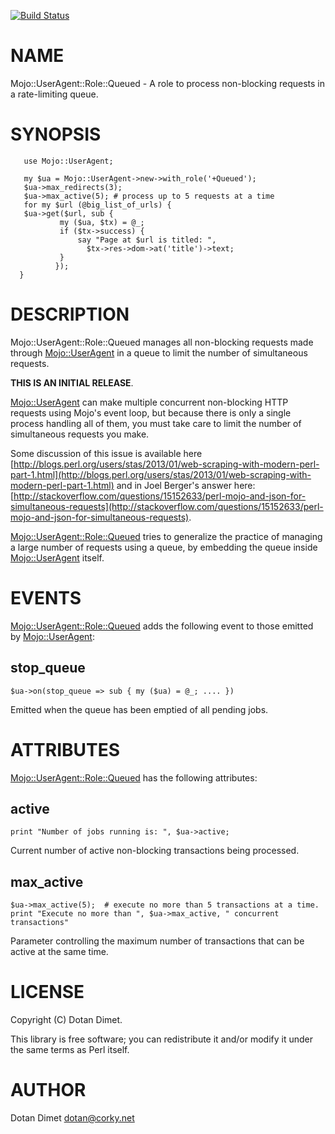 [![Build Status](https://travis-ci.org/dotandimet/Mojo-UserAgent-Role-Queued.svg?branch=master)](https://travis-ci.org/dotandimet/Mojo-UserAgent-Role-Queued)
# NAME

Mojo::UserAgent::Role::Queued - A role to process non-blocking requests in a rate-limiting queue.

# SYNOPSIS

       use Mojo::UserAgent;

       my $ua = Mojo::UserAgent->new->with_role('+Queued');
       $ua->max_redirects(3);
       $ua->max_active(5); # process up to 5 requests at a time
       for my $url (@big_list_of_urls) {
       $ua->get($url, sub {
               my ($ua, $tx) = @_;
               if ($tx->success) {
                   say "Page at $url is titled: ",
                     $tx->res->dom->at('title')->text;
               }
              });
      }
    

# DESCRIPTION

Mojo::UserAgent::Role::Queued manages all non-blocking requests made through [Mojo::UserAgent](https://metacpan.org/pod/Mojo::UserAgent) in a queue to limit the number of simultaneous requests.

**THIS IS AN INITIAL RELEASE**.

[Mojo::UserAgent](https://metacpan.org/pod/Mojo::UserAgent) can make multiple concurrent non-blocking HTTP requests using Mojo's event loop, but because there is only a single process handling all of them, you must take care to limit the number of simultaneous requests you make.

Some discussion of this issue is available here
[http://blogs.perl.org/users/stas/2013/01/web-scraping-with-modern-perl-part-1.html](http://blogs.perl.org/users/stas/2013/01/web-scraping-with-modern-perl-part-1.html)
and in Joel Berger's answer here:
[http://stackoverflow.com/questions/15152633/perl-mojo-and-json-for-simultaneous-requests](http://stackoverflow.com/questions/15152633/perl-mojo-and-json-for-simultaneous-requests).

[Mojo::UserAgent::Role::Queued](https://metacpan.org/pod/Mojo::UserAgent::Role::Queued) tries to generalize the practice of managing a large number of requests using a queue, by embedding the queue inside [Mojo::UserAgent](https://metacpan.org/pod/Mojo::UserAgent) itself.

# EVENTS

[Mojo::UserAgent::Role::Queued](https://metacpan.org/pod/Mojo::UserAgent::Role::Queued) adds the following event to those emitted by [Mojo::UserAgent](https://metacpan.org/pod/Mojo::UserAgent):

## stop\_queue

    $ua->on(stop_queue => sub { my ($ua) = @_; .... })

Emitted when the queue has been emptied of all pending jobs.

# ATTRIBUTES

[Mojo::UserAgent::Role::Queued](https://metacpan.org/pod/Mojo::UserAgent::Role::Queued) has the following attributes:

## active

    print "Number of jobs running is: ", $ua->active;

Current number of active non-blocking transactions being processed.

## max\_active

    $ua->max_active(5);  # execute no more than 5 transactions at a time.
    print "Execute no more than ", $ua->max_active, " concurrent transactions"

Parameter controlling the maximum number of transactions that can be active at the same time.

## 

# LICENSE

Copyright (C) Dotan Dimet.

This library is free software; you can redistribute it and/or modify
it under the same terms as Perl itself.

# AUTHOR

Dotan Dimet <dotan@corky.net>
